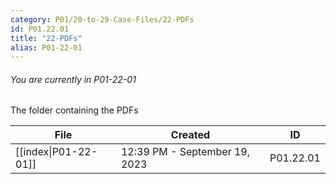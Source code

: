 ```yaml
---
category: P01/20-to-29-Case-Files/22-PDFs
id: P01.22.01
title: "22-PDFs"
alias: P01-22-01
---
```

###### You are currently in P01-22-01

The folder containing the PDFs

| File                                                                               | Created                       | ID        |
| ---------------------------------------------------------------------------------- | ----------------------------- | --------- |
| [[index\|P01-22-01]] | 12:39 PM - September 19, 2023 | P01.22.01 |


